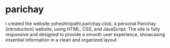 # parichay
I created the website yoheshtripathi.parichay.click, a personal Parichay (introduction) website, using HTML, CSS, and JavaScript. The site is fully responsive and designed to provide a smooth user experience, showcasing essential information in a clean and organized layout.
